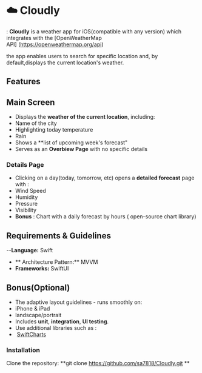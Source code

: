 # ☁️ Cloudly 
 : **Cloudly** is a weather app for iOS(compatible with any version) which integrates with the  [OpenWeatherMap API] (https://openweathermap.org/api)


the app enables users to search for specific location and, by default,displays the current location's weather.

## Features
## Main Screen
- Displays the **weather of the current location**, including:
 - Name of the city
 - Highlighting today temperature
 - Rain
 - Shows a **list of upcoming week's forecast"
 - Serves as an **Overbiew Page** with no specific details

### Details Page
- Clicking on a day(today, tomorrow, etc) opens a **detailed forecast** page with : 
 - Wind Speed
 - Humidity
 - Pressure 
 - Visibility
 - **Bonus** : Chart with a daily forecast by hours ( open-source chart library)

## Requirements & Guidelines
--**Language:** Swift
- ** Architecture Pattern:** MVVM
- **Frameworks:** SwiftUI
     
## Bonus(Optional)
- The adaptive layout guidelines - runs smoothly on:
- iPhone & iPad
- landscape/portrait
- Includes **unit**, **integration**, **UI testing**.
- Use additional libraries such as : 
-  [SwiftCharts](https://github.com/i-schuetz/SwiftCharts)


### Installation
 Clone the repository:
  **git clone https://github.com/sa7818/Cloudly.git **
